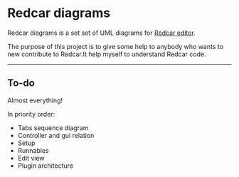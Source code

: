 # Redcar diagrams #

Redcar diagrams is a set set of UML diagrams for [Redcar editor](http://github.com/danlucraft/redcar).

The purpose of this project is to give some help to anybody who wants to new contribute to Redcar.It help myself to understand Redcar code.

---

## To-do ##
Almost everything!

In priority order:

* Tabs sequence diagram
* Controller and gui relation
* Setup
* Runnables
* Edit view
* Plugin architecture